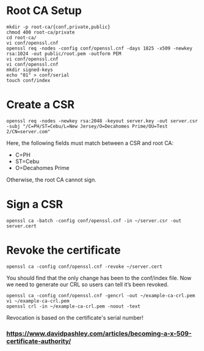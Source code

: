 # Root CA Setup
```
mkdir -p root-ca/{conf,private,public}
chmod 400 root-ca/private
cd root-ca/
vi conf/openssl.cnf
openssl req -nodes -config conf/openssl.cnf -days 1825 -x509 -newkey rsa:1024 -out public/root.pem -outform PEM
vi conf/openssl.cnf 
vi conf/openssl.cnf 
mkdir signed-keys
echo "01" > conf/serial
touch conf/index
```

# Create a CSR
```
openssl req -nodes -newkey rsa:2048 -keyout server.key -out server.csr -subj "/C=PH/ST=Cebu/L=New Jersey/O=Decahomes Prime/OU=Test 2/CN=server.com"
```

Here, the following fields must match between a CSR and root CA:
- C=PH
- ST=Cebu
- O=Decahomes Prime

Otherwise, the root CA cannot sign.

# Sign a CSR
```
openssl ca -batch -config conf/openssl.cnf -in ~/server.csr -out server.cert
```

# Revoke the certificate
```
openssl ca -config conf/openssl.cnf -revoke ~/server.cert
```

You should find that the only change has been to the conf/index file. Now we need to generate our CRL so users can tell it’s been revoked.

```
openssl ca -config conf/openssl.cnf -gencrl -out ~/example-ca-crl.pem
vi ~/example-ca-crl.pem 
openssl crl -in ~/example-ca-crl.pem -noout -text
```

Revocation is based on the certificate's serial number!

### https://www.davidpashley.com/articles/becoming-a-x-509-certificate-authority/
